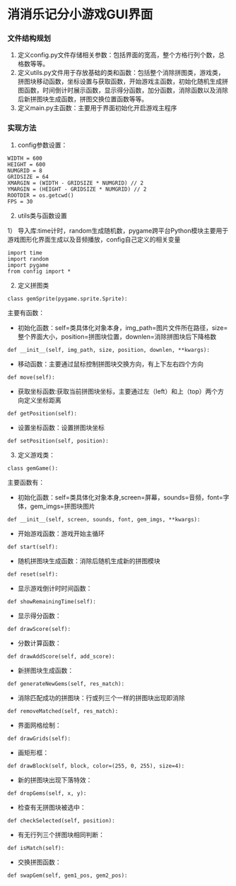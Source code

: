 # 消消乐记分小游戏GUI界面

### 文件结构规划
1. 定义config.py文件存储相关参数：包括界面的宽高，整个方格行列个数，总格数等等。
2. 定义utils.py文件用于存放基础的类和函数：包括整个消除拼图类，游戏类，拼图块移动函数，坐标设置与获取函数，开始游戏主函数，初始化随机生成拼图函数，时间倒计时展示函数，显示得分函数，加分函数，消除函数以及消除后新拼图块生成函数，拼图交换位置函数等等。
3. 定义main.py主函数：主要用于界面初始化开启游戏主程序

### 实现方法
1. config参数设置：
```
WIDTH = 600
HEIGHT = 600
NUMGRID = 8
GRIDSIZE = 64
XMARGIN = (WIDTH - GRIDSIZE * NUMGRID) // 2
YMARGIN = (HEIGHT - GRIDSIZE * NUMGRID) // 2
ROOTDIR = os.getcwd()
FPS = 30
```
2. utils类与函数设置

1） 导入库:time计时，random生成随机数，pygame跨平台Python模块主要用于游戏图形化界面生成以及音频播放，config自己定义的相关变量
```
import time
import random
import pygame
from config import *
```
2) 定义拼图类
```
class gemSprite(pygame.sprite.Sprite):
```
主要有函数：
+ 初始化函数：self=类具体化对象本身，img_path=图片文件所在路径，size=整个界面大小，position=拼图块位置，downlen=消除拼图块后下降格数
```
def __init__(self, img_path, size, position, downlen, **kwargs):
```
+ 移动函数：主要通过鼠标控制拼图块交换方向，有上下左右四个方向
```
def move(self):
```
+ 获取坐标函数:获取当前拼图块坐标，主要通过左（left）和上（top）两个方向定义坐标距离
```
def getPosition(self):
```
+ 设置坐标函数：设置拼图块坐标
```
def setPosition(self, position):
```
3) 定义游戏类：
```
class gemGame():
```
主要函数有：
+ 初始化函数：self=类具体化对象本身,screen=屏幕，sounds=音频，font=字体，gem_imgs=拼图块图片
```
def __init__(self, screen, sounds, font, gem_imgs, **kwargs):
```
+ 开始游戏函数：游戏开始主循环
```
def start(self):
```
+ 随机拼图块生成函数：消除后随机生成新的拼图模块
```
def reset(self):
```
+ 显示游戏倒计时时间函数：
```
def showRemainingTime(self):
```
+ 显示得分函数：
```
def drawScore(self):
```
+ 分数计算函数：
```
def drawAddScore(self, add_score):
```
+ 新拼图块生成函数：
```
def generateNewGems(self, res_match):
```
+ 消除匹配成功的拼图块：行或列三个一样的拼图块出现即消除
```
def removeMatched(self, res_match):
```
+ 界面网格绘制：
```
def drawGrids(self):
```
+ 画矩形框：
```
def drawBlock(self, block, color=(255, 0, 255), size=4):
```
+ 新的拼图块出现下落特效：
```
def dropGems(self, x, y):
```
+ 检查有无拼图块被选中：
```
def checkSelected(self, position):
```
+ 有无行列三个拼图块相同判断：
```
def isMatch(self):
```
+ 交换拼图函数：
```
def swapGem(self, gem1_pos, gem2_pos):
```
